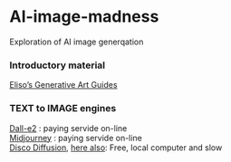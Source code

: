 # AI-image-madness
Exploration of AI image generqation

### Introductory material   
[Eliso’s Generative Art Guides](https://botbox.dev/)   


### TEXT to IMAGE engines
[Dall-e2](https://openai.com/dall-e-2/) : paying servide on-line   
[Midjourney](https://www.midjourney.com/home/) : paying servide on-line   
[Disco Diffusion](https://botbox.dev/disco-diffusion-guide/), [here also](http://discodiffusion.com/): Free, local computer and slow    
